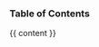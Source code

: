 <!DOCTYPE html>
<html lang="en">
<head>
  <meta charset="UTF-8">
  <meta name="viewport" content="width=device-width, initial-scale=1.0">
  <title>{{ page.title }}</title>
  <style>
    /* Add CSS from the provided code here */
  </style>
</head>
<body>
  <div class="side-menu">
    <h3>Table of Contents</h3>
    <ul id="toc"></ul>
  </div>
  <div class="content">
    {{ content }}
  </div>
  <script>
    // Add the JavaScript from the provided code here
  </script>
</body>
</html>
